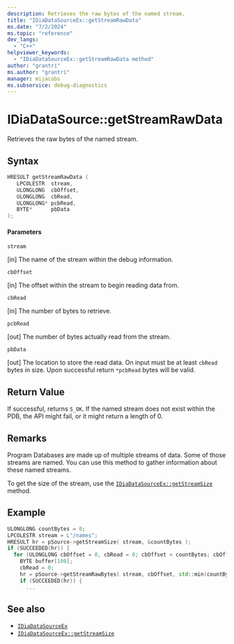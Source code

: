 ```yaml
---
description: Retrieves the raw bytes of the named stream.
title: "IDiaDataSourceEx::getStreamRawData"
ms.date: "7/2/2024"
ms.topic: "reference"
dev_langs:
  - "C++"
helpviewer_keywords:
  - "IDiaDataSourceEx::getStreamRawData method"
author: "grantri"
ms.author: "grantri"
manager: mijacobs
ms.subservice: debug-diagnostics
---
```


# IDiaDataSource::getStreamRawData

Retrieves the raw bytes of the named stream.

## Syntax

```c++
HRESULT getStreamRawData (
   LPCOLESTR  stream,
   ULONGLONG  cbOffset,
   ULONGLONG  cbRead,
   ULONGLONG* pcbRead,
   BYTE*      pbData
);
```

#### Parameters

`stream`

[in] The name of the stream within the debug information.

`cbOffset`

[in] The offset within the stream to begin reading data from.

`cbRead`

[in] The number of bytes to retrieve.

`pcbRead`

[out] The number of bytes actually read from the stream.

`pbData`

[out] The location to store the read data. On input must be at least `cbRead` bytes in size. Upon successful return `*pcbRead` bytes will be valid.

## Return Value

If successful, returns `S_OK`. If the named stream does not exist within the PDB, the API might fail, or it might return a length of 0.

## Remarks

Program Databases are made up of multiple streams of data. Some of those streams are named. You can use this method to gather information about these named streams.

To get the size of the stream, use the [`IDiaDataSourceEx::getStreamSize`](../../debugger/debug-interface-access/idiadatasourceex-getstreamsize.md) method.

## Example

```c++
ULONGLONG countBytes = 0;
LPCOLESTR stream = L"/names";
HRESULT hr = pSource->getStreamSize( stream, &countBytes );
if (SUCCEEDED(hr)) {
  for (ULONGLONG cbOffset = 0, cbRead = 0; cbOffset < countBytes; cbOffset += cbRead) {
    BYTE buffer[100];
    cbRead = 0;
    hr = pSource->getStreamRawBytes( stream, cbOffset, std::min(countBytes - cbOffset, sizeof(buffer)), &cbRead, buffer);
    if (SUCCEEDED(hr)) {
      ...
```

## See also

- [`IDiaDataSourceEx`](../../debugger/debug-interface-access/idiadatasourceex.md)
- [`IDiaDataSourceEx::getStreamSize`](../../debugger/debug-interface-access/idiadatasourceex-getstreamsize.md)
